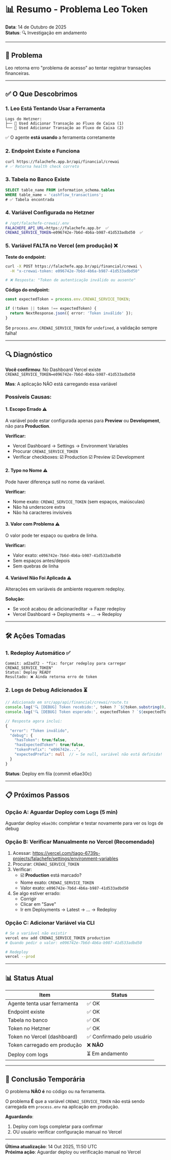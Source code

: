 # 📊 Resumo - Problema Leo Token

**Data**: 14 de Outubro de 2025  
**Status**: 🔍 Investigação em andamento

---

## 🎯 Problema

Leo retorna erro "problema de acesso" ao tentar registrar transações financeiras.

---

## ✅ O Que Descobrimos

### 1. Leo Está Tentando Usar a Ferramenta
```
Logs do Hetzner:
├── 🔧 Used Adicionar Transação ao Fluxo de Caixa (1)
└── 🔧 Used Adicionar Transação ao Fluxo de Caixa (2)
```
✅ O agente **está usando** a ferramenta corretamente

### 2. Endpoint Existe e Funciona
```bash
curl https://falachefe.app.br/api/financial/crewai
# ✅ Retorna health check correto
```

### 3. Tabela no Banco Existe
```sql
SELECT table_name FROM information_schema.tables 
WHERE table_name = 'cashflow_transactions';
# ✅ Tabela encontrada
```

### 4. Variável Configurada no Hetzner
```bash
# /opt/falachefe-crewai/.env
FALACHEFE_API_URL=https://falachefe.app.br  ✅
CREWAI_SERVICE_TOKEN=e096742e-7b6d-4b6a-b987-41d533adbd50  ✅
```

### 5. **Variável FALTA no Vercel (em produção)** ❌

**Teste do endpoint:**
```bash
curl -X POST https://falachefe.app.br/api/financial/crewai \
  -H "x-crewai-token: e096742e-7b6d-4b6a-b987-41d533adbd50"

# ❌ Resposta: "Token de autenticação inválido ou ausente"
```

**Código do endpoint:**
```typescript:src/app/api/financial/crewai/route.ts
const expectedToken = process.env.CREWAI_SERVICE_TOKEN;

if (!token || token !== expectedToken) {
  return NextResponse.json({ error: 'Token inválido' });
}
```

Se `process.env.CREWAI_SERVICE_TOKEN` for `undefined`, a validação sempre falha!

---

## 🔍 Diagnóstico

**Você confirmou**: No Dashboard Vercel existe `CREWAI_SERVICE_TOKEN=e096742e-7b6d-4b6a-b987-41d533adbd50`

**Mas**: A aplicação NÃO está carregando essa variável

### Possíveis Causas:

#### 1. Escopo Errado ⚠️
A variável pode estar configurada apenas para **Preview** ou **Development**, não para **Production**.

**Verificar:**
- Vercel Dashboard → Settings → Environment Variables
- Procurar `CREWAI_SERVICE_TOKEN`
- Verificar checkboxes: ☑️ Production ☑️ Preview ☑️ Development

#### 2. Typo no Nome ⚠️
Pode haver diferença sutil no nome da variável.

**Verificar:**
- Nome exato: `CREWAI_SERVICE_TOKEN` (sem espaços, maiúsculas)
- Não há underscore extra
- Não há caracteres invisíveis

#### 3. Valor com Problema ⚠️
O valor pode ter espaço ou quebra de linha.

**Verificar:**
- Valor exato: `e096742e-7b6d-4b6a-b987-41d533adbd50`
- Sem espaços antes/depois
- Sem quebras de linha

#### 4. Variável Não Foi Aplicada ⚠️
Alterações em variáveis de ambiente requerem redeploy.

**Solução:**
- Se você acabou de adicionar/editar → Fazer redeploy
- Vercel Dashboard → Deployments → ... → Redeploy

---

## 🛠️ Ações Tomadas

### 1. Redeploy Automático ✅
```
Commit: ad2ad72 - "fix: forçar redeploy para carregar CREWAI_SERVICE_TOKEN"
Status: Deploy READY
Resultado: ❌ Ainda retorna erro de token
```

###  2. Logs de Debug Adicionados ⏳
```typescript
// Adicionado em src/app/api/financial/crewai/route.ts
console.log('🔍 [DEBUG] Token recebido:', token ? `${token.substring(0, 10)}...` : 'ausente');
console.log('🔍 [DEBUG] Token esperado:', expectedToken ? `${expectedToken.substring(0, 10)}...` : 'NÃO DEFINIDO');

// Resposta agora inclui:
{
  "error": "Token inválido",
  "debug": {
    "hasToken": true/false,
    "hasExpectedToken": true/false,
    "tokenPrefix": "e096742e...",
    "expectedPrefix": null  // ← Se null, variável não está definida!
  }
}
```

**Status**: Deploy em fila (commit e6ae30c)

---

## 📋 Próximos Passos

### Opção A: Aguardar Deploy com Logs (5 min)
Aguardar deploy `e6ae30c` completar e testar novamente para ver os logs de debug

### Opção B: Verificar Manualmente no Vercel (Recomendado)
1. Acessar: https://vercel.com/tiago-6739s-projects/falachefe/settings/environment-variables
2. Procurar: `CREWAI_SERVICE_TOKEN`
3. Verificar:
   - ☑️ **Production** está marcado?
   - Nome exato: `CREWAI_SERVICE_TOKEN`
   - Valor exato: `e096742e-7b6d-4b6a-b987-41d533adbd50`
4. Se algo estiver errado:
   - Corrigir
   - Clicar em "Save"
   - Ir em Deployments → Latest → ... → Redeploy

### Opção C: Adicionar Variável via CLI
```bash
# Se a variável não existir
vercel env add CREWAI_SERVICE_TOKEN production
# Quando pedir o valor: e096742e-7b6d-4b6a-b987-41d533adbd50

# Redeploy
vercel --prod
```

---

## 📊 Status Atual

| Item | Status |
|------|--------|
| Agente tenta usar ferramenta | ✅ OK |
| Endpoint existe | ✅ OK |
| Tabela no banco | ✅ OK |
| Token no Hetzner | ✅ OK |
| Token no Vercel (dashboard) | ✅ Confirmado pelo usuário |
| Token carregado em produção | ❌ **NÃO** |
| Deploy com logs | ⏳ Em andamento |

---

## 🎯 Conclusão Temporária

O problema **NÃO é** no código ou na ferramenta. 

O problema **É** que a variável `CREWAI_SERVICE_TOKEN` não está sendo carregada em `process.env` na aplicação em produção.

**Aguardando**: 
1. Deploy com logs completar para confirmar
2. OU usuário verificar configuração manual no Vercel

---

**Última atualização**: 14 Out 2025, 11:50 UTC  
**Próxima ação**: Aguardar deploy ou verificação manual no Vercel


